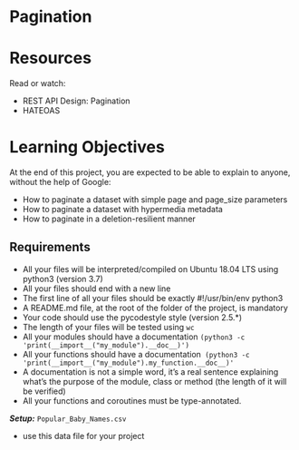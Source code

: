 # Pagination

# Resources
Read or watch:

* REST API Design: Pagination
* HATEOAS

# Learning Objectives
At the end of this project, you are expected to be able to explain to anyone, without the help of Google:

* How to paginate a dataset with simple page and page_size parameters
* How to paginate a dataset with hypermedia metadata
* How to paginate in a deletion-resilient manner

## Requirements
* All your files will be interpreted/compiled on Ubuntu 18.04 LTS using python3 (version 3.7)
* All your files should end with a new line
* The first line of all your files should be exactly #!/usr/bin/env python3
* A README.md file, at the root of the folder of the project, is mandatory
* Your code should use the pycodestyle style (version 2.5.*)
* The length of your files will be tested using ``wc``
* All your modules should have a documentation ``(python3 -c 'print(__import__("my_module").__doc__)')``
* All your functions should have a documentation`` (python3 -c 'print(__import__("my_module").my_function.__doc__)'``
* A documentation is not a simple word, it’s a real sentence explaining what’s the purpose of the module, class or method (the length of it will be verified)
* All your functions and coroutines must be type-annotated.

***Setup:*** ``Popular_Baby_Names.csv``
* use this data file for your project
